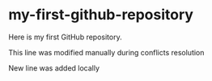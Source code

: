 # my-first-github-repository
Here is my first GitHub repository.

This line was modified manually during conflicts resolution

New line was added locally